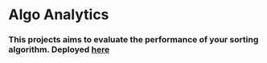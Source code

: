 # Algo Analytics

### This projects aims to evaluate the performance of your sorting algorithm. Deployed <a href="http://algo-analyst-git-algoanalyst.apps.ca-central-1.starter.openshift-online.com/">here</a>